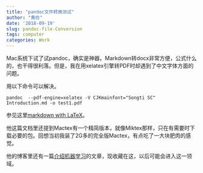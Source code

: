 ```yaml
---
title: "pandoc文件转换测试"
author: "黄俭"
date: '2018-09-19'
slug: pandoc-file-Conversion
tags: computer
categories: Work
---
```


Mac系统下试了试pandoc，确实是神器。Markdown转docx非常方便，公式什么的，也干得很利落。但是，我在用xelatex引擎转PDF时却遇到了中文字体方面的问题。

用以下命令可以解决。

`pandoc  --pdf-engine=xelatex -V CJKmainfont="Songti SC" Introduction.md -o test1.pdf`

参见这里[markdown with LaTeX](http://kapsterio.github.io/prductivity/2015/12/27/markdown-with-latex.html)。

他这篇文档里还提到Mactex有一个精简版本，就像Miktex那样，只在有需要时下载必要的包。回想当初我装了2G多的完全版Mactex，有点吃了一大块肥肉的感觉。

他的博客里还有一篇[介绍机器学习](http://kapsterio.github.io/slide/mr)的文章，现收藏在这，以后可能会进入这一领域。